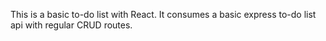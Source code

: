 This is a basic to-do list with React.
It consumes a basic express to-do list api with regular CRUD routes.